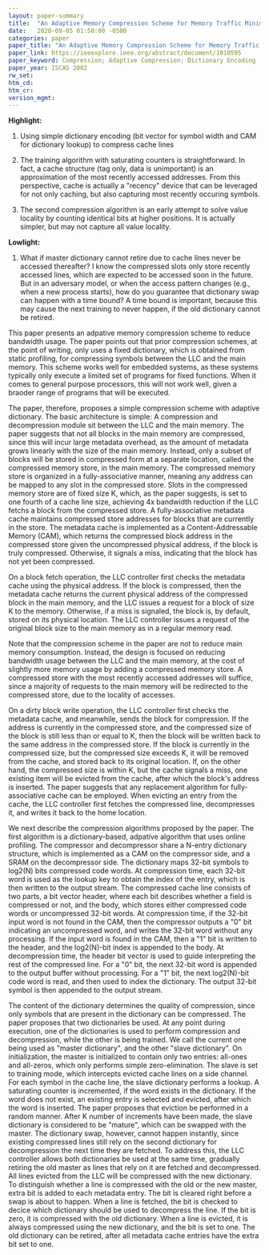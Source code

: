 ```yaml
---
layout: paper-summary
title:  "An Adaptive Memory Compression Scheme for Memory Traffic Minimization in Processor-Based Systems"
date:   2020-09-05 01:58:00 -0500
categories: paper
paper_title: "An Adaptive Memory Compression Scheme for Memory Traffic Minimization in Processor-Based Systems"
paper_link: https://ieeexplore.ieee.org/abstract/document/1010595
paper_keyword: Compression; Adaptive Compression; Dictionary Encoding
paper_year: ISCAS 2002
rw_set:
htm_cd:
htm_cr:
version_mgmt:
---
```


**Highlight:**

1. Using simple dictionary encoding (bit vector for symbol width and CAM for dictionary lookup) to compress cache lines

2. The training algorithm with saturating counters is straightforward. In fact, a cache structure (tag only, data is 
   unimportant) is an approximation of the most recently accessed addresses. From this perspective, cache is actually
   a "recency" device that can be leveraged for not only caching, but also capturing most recently occuring symbols.

3. The second compression algorithm is an early attempt to solve value locality by counting identical bits at higher
   positions. It is actually simpler, but may not capture all value locality.

**Lowlight:**

1. What if master dictionary cannot retire due to cache lines never be accessed thereafter? I know the compressed slots
   only store recently accessed lines, which are expected to be accessed soon in the future. But in an adversary model,
   or when the access pattern changes (e.g., when a new process starts), how do you guarantee that dictionary swap
   can happen with a time bound?
   A time bound is important, because this may cause the next training to never happen, if the old dictionary
   cannot be retired.

This paper presents an adpative memory compression scheme to reduce bandwidth usage. The paper points out that prior 
compression schemes, at the point of writing, only uses a fixed dictionary, which is obtained from static profiling, for 
compressing symbols between the LLC and the main memory. This scheme works well for embedded systems, as these systems
typically only execute a limited set of programs for fixed functions. When it comes to general purpose processors,
this will not work well, given a braoder range of programs that will be executed. 

The paper, therefore, proposes a simple compression scheme with adaptive dictionary. The basic architecture is simple:
A compression and decompression module sit between the LLC and the main memory. The paper suggests that not
all blocks in the main memory are compressed, since this will incur large metadata overhead, as the amount of metadata 
grows linearly with the size of the main memory. Instead, only a subset of blocks will be stored in compressed form
at a separate location, called the compressed memory store, in the main memory. The compressed memory store is organized
in a fully-associative manner, meaning any address can be mapped to any slot in the compressed store.
Slots in the compressed memory store are of fixed size K, which, as the paper suggests, is set to one fourth of a cache 
line size, achieving 4x bandwidth reduction if the LLC fetchs a block from the compressed store.
A fully-associative metadata cache maintains compressed store addresses for blocks that are currently in the store. 
The metadata cache is implemented as a Content-Addressable Memory (CAM), which returns the compressed block address
in the compressed store given the uncompressed physical address, if the block is truly compressed. Otherwise, it
signals a miss, indicating that the block has not yet been compressed.

On a block fetch operation, the LLC controller first checks the metadata cache using the physical address. If the block
is compressed, then the metadata cache returns the current physical address of the compressed block in the main memory,
and the LLC issues a request for a block of size K to the memory. Otherwise, if a miss is signaled, the block is, by default,
stored on its physical location. The LLC controller issues a request of the original block size to the main memory
as in a regular memory read. 

Note that the compression scheme in the paper are not to reduce main memory consumption. Instead, the design is focused 
on reducing bandwidth usage between the LLC and the main memory, at the cost of slightly more memory usage by adding a 
compressed memory store. A compressed store with the most recently accessed addresses will suffice, since a majority of 
requests to the main memory will be redirected to the compressed store, due to the locality of accesses. 

On a dirty block write operation, the LLC controller first checks the metadata cache, and meanwhile, sends the block
for compression. If the address is currently in the compressed store, and the compressed size of the block is still
less than or equal to K, then the block will be written back to the same address in the compressed store. If the block
is currently in the compressed size, but the compressed size exceeds K, it will be removed from the cache, and stored
back to its original location. If, on the other hand, the compressed size is within K, but the cache signals a miss,
one existing item will be evicted from the cache, after which the block's address is inserted. The paper suggests that
any replacement algorithm for fully-associative cache can be employed. 
When evicting an entry from the cache, the LLC controller first fetches the compressed line, decompresses it,
and writes it back to the home location.

We next describe the compression algorithms proposed by the paper. The first algorithm is a dictionary-based, adpative
algorithm that uses online profiling. The compressor and decompressor share a N-entry dictionary structure, which
is implemented as a CAM on the compressor side, and a SRAM on the decompressor side. The dictionary maps 32-bit symbols
to log2(N) bits compressed code words. At compression time, each 32-bit word is used as the lookup key to obtain the 
index of the entry, which is then written to the output stream. The compressed cache line consists of two parts, a bit 
vector header, where each bit describes whether a field is compressed or not, and the body, which stores either
compressed code words or uncompressed 32-bit words.
At compression time, if the 32-bit input word is not found in the CAM, then the compressor outputs a "0" bit indicating
an uncompressed word, and writes the 32-bit word without any processing. If the input word is found in the CAM, then
a "1" bit is written to the header, and the log2(N)-bit index is appended to the body.
At decompression time, the header bit vector is used to guide interpreting the rest of the compressed line. For a "0"
bit, the next 32-bit word is appended to the output buffer without processing. For a "1" bit, the next log2(N)-bit code
word is read, and then used to index the dictionary. The output 32-bit symbol is then appended to the output stream.

The content of the dictionary determines the quality of compression, since only symbols that are present in the dictionary
can be compressed. The paper proposes that two dictionaries be used. At any point during execution, one of the dictionaries
is used to perform compression and decompression, while the other is being trained. We call the current one being
used as "master dictionary", and the other "slave dictionary". On initialization, the master is initialized to contain
only two entries: all-ones and all-zeros, which only performs simple zero-elimination. The slave is set to training mode,
which intercepts evicted cache lines on a side channel. For each symbol in the cache line, the slave dictionary performs 
a lookup. A saturating counter is incremented, if the word exists in the dictionary. If the word does not exist, an existing
entry is selected and evicted, after which the word is inserted. The paper proposes that eviction be performed in a random
manner. After K number of increments have been made, the slave dictionary is considered to be "mature", which can be swapped 
with the master.
The dictionary swap, however, cannot happen instantly, since existing compressed lines still rely on the second dictionary
for decompression the next time they are fetched. To address this, the LLC controller allows both dictionaries be used
at the same time, gradually retiring the old master as lines that rely on it are fetched and decompressed. All lines
evicted from the LLC will be compressed with the new dictionary.
To distinguish whether a line is compressed with the old or the new master, extra bit is added to each metadata
entry. The bit is cleared right before a swap is about to happen. When a line is fetched, the bit is checked to decice
which dictionary should be used to decompress the line. If the bit is zero, it is compressed with the old dictionary.
When a line is evicted, it is always compressed using the new dictionary, and the bit is set to one. The old dictionary
can be retired, after all metadata cache entries have the extra bit set to one.

